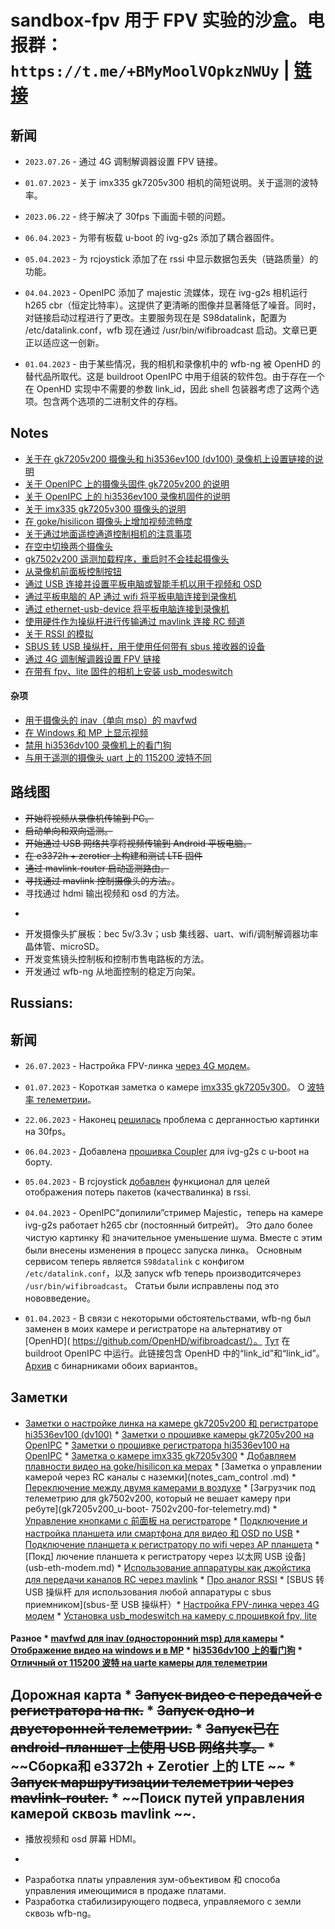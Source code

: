 # sandbox-fpv 用于 FPV 实验的沙盒。电报群：`https://t.me/+BMyMoolVOpkzNWUy` | [链接](https://t.me/+BMyMoolVOpkzNWUy)

## 新闻
* `2023.07.26` - 通过 4G 调制解调器设置 FPV 链接。

* `01.07.2023` - 关于 imx335 gk7205v300 相机的简短说明。关于遥测的波特率。

* `2023.06.22` - 终于解决了 30fps 下画面卡顿的问题。

* `06.04.2023` - 为带有板载 u-boot 的 ivg-g2s 添加了耦合器固件。

* `05.04.2023` - 为 rcjoystick 添加了在 rssi 中显示数据包丢失（链路质量）的功能。

* `04.04.2023` - OpenIPC 添加了 majestic 流媒体，现在 ivg-g2s 相机运行 h265 cbr（恒定比特率）。这提供了更清晰的图像并显著降低了噪音。同时，对链接启动过程进行了更改。主要服务现在是 S98datalink，配置为 /etc/datalink.conf，wfb 现在通过 /usr/bin/wifibroadcast 启动。文章已更正以适应这一创新。

* `01.04.2023` - 由于某些情况，我的相机和录像机中的 wfb-ng 被 OpenHD 的替代品所取代。这是 buildroot OpenIPC 中用于组装的软件包。由于存在一个在 OpenHD 实现中不需要的参数 link_id，因此 shell 包装器考虑了这两个选项。包含两个选项的二进制文件的存档。

## Notes

* [关于在 gk7205v200 摄像头和 hi3536ev100 (dv100) 录像机上设置链接的说明](notes_link_gk7205v200_hi3536ev100.md)
* [关于 OpenIPC 上的摄像头固件 gk7205v200 的说明](notes_start_ivg-g2s.md)
* [关于 OpenIPC 上的 hi3536ev100 录像机固件的说明](notes_start_hi3536ev100.md)
* [关于 imx335 gk7205v300 摄像头的说明](notes_imx335_gk7205v300.md)
* [在 goke/hisilicon 摄像头上增加视频流畅度](gkrcparams.md)
* [关于通过地面遥控通道控制相机的注意事项](notes_cam_control.md)
* [在空中切换两个摄像头](note-two-cameras-switched.md)
* [gk7502v200 遥测加载程序，重启时不会挂起摄像头](gk7205v200_u-boot-7502v200-for-telemetry.md)
* [从录像机前面板控制按钮](nvr_gpio.md)
* [通过 USB 连接并设置平板电脑或智能手机以用于视频和 OSD](usb-tethering.md)
* [通过平板电脑的 AP 通过 wifi 将平板电脑连接到录像机](note-nvr-tab-ap.md)
* [通过 ethernet-usb-device 将平板电脑连接到录像机](usb-eth-modem.md)
* [使用硬件作为操纵杆进行传输通过 mavlink 连接 RC 频道](rcjoystick.md)
* [关于 RSSI 的模拟](rcjoystick.md#rssi)
* [SBUS 转 USB 操纵杆，用于使用任何带有 sbus 接收器的设备](sbus-to-usb-joystick)
* [通过 4G 调制解调器设置 FPV 链接](lte-fpv.md)
* [在带有 fpv、lite 固件的相机上安装 usb_modeswitch](usb-modeswitch.md)

#### 杂项
* [用于摄像头的 inav（单向 msp）的 mavfwd](user_TipoMan/mavfwd_mavlink2.tar?raw=true)
* [在 Windows 和 MP 上显示视频](gstlaunch_on_windows.md)
* [禁用 hi3536dv100 录像机上的看门狗](note_nvr_wdt.md)
* [与用于遥测的摄像头 uart 上的 115200 波特不同](note_telemetry_baud.md)

## 路线图
* ~~开始将视频从录像机传输到 PC。~~
* ~~启动单向和双向遥测。~~
* ~~开始通过 USB 网络共享将视频传输到 Android 平板电脑。~~
* ~~在 e3372h + zerotier 上构建和测试 LTE 固件~~
* ~~通过 mavlink-router 启动遥测路由。~~
* ~~寻找通过 mavlink 控制摄像头的方法。~~。
* 寻找通过 hdmi 输出视频和 osd 的方法。
* ~~~在多个摄像头之间切换，其中一个是带有 wfb-ng 的主摄像头，其余的都是从摄像头。~~~
* 开发摄像头扩展板：bec 5v/3.3v；usb 集线器、uart、wifi/调制解调器功率晶体管、microSD。
* 开发变焦镜头控制板和控制市售电路板的方法。
* 开发通过 wfb-ng 从地面控制的稳定万向架。



## Russians:

## 新闻
* `26.07.2023` - Настройка FPV-линка [через 4G модем](lte-fpv.md)。

* `01.07.2023` - Короткая заметка о камере [imx335 gk7205v300](notes_imx335_gk7205v300.md)。 О [波特率 телеметрии](note_telemetry_baud.md)。

* `22.06.2023` - Наконец [решилась](gkrcparams.md) проблема с дерганностью картинки на 30fps。

* `06.04.2023` - Добавлена [прошивка Coupler](notes_start_ivg-g2s.md#L33) для ivg-g2s с u-boot на борту.

* `05.04.2023` - В rcjoystick [добавлен](rcjoystick.md#rssi) функционал для целей отображения потерь пакетов (качествалинка) в rssi.

* `04.04.2023` - OpenIPC“допилили”стример Majestic，теперь на камере ivg-g2s работает h265 cbr (постоянный битрейт)。 Это дало более чистую картинку 和 значительное уменьшение шума. Вместе с этим были внесены изменения в процесс запуска линка。 Основным сервисом теперь является `S98datalink` с конфигом `/etc/datalink.conf`，以及 запуск wfb теперь производитсячерез `/usr/bin/wifibroadcast`。 Статьи были исправлены под это нововведение。

* `01.04.2023` - В связи с некоторыми обстоятельствами, wfb-ng был заменен в моих камере и регистраторе на альтернативу от [OpenHD]( https://github.com/OpenHD/wifibroadcast/）。 [Тут](wfbopenhd.zip) 在 buildroot OpenIPC 中运行。此链接包含 OpenHD 中的“link_id”和“link_id”。 [Архив](https://github.com/OpenIPC/sandbox-fpv/blob/master/wfb.zip) с бинарниками обоих вариантов。

## Заметки

* [Заметки о настройке линка на камере gk7205v200 和 регистраторе hi3536ev100 (dv100)](notes_link_gk7205v200_hi3536ev100.md) * [Заметки о прошивке камеры gk7205v200 на OpenIPC](notes_start_ivg-g2s.md) * [Заметки о прошивке регистратора hi3536ev100 на OpenIPC](notes_start_hi3536ev100.md) * [Заметка о камере imx335 gk7205v300](notes_imx335_gk7205v300.md) * [Добавляем плавности видео на goke/hisilicon ка мерах](gkrcparams.md) * [Заметка о управлении камерой через RC каналы с наземки](notes_cam_control .md) * [Переключение между двумя камерами в воздухе](note-two-cameras-switched.md) * [Загрузчик под телеметрию для gk7502v200, который не вешает камеру при ребуте](gk7205v200_u-boot- 7502v200-for-telemetry.md) * [Управление кнопками с 前面板 на регистраторе](nvr_gpio.md) * [Подключение и настройка планшета или смартфона для видео 和 OSD по USB](usb-tethering.md) * [Подключение планшета к регистратору по wifi через AP планшета](note-nvr-tab-ap.md) * [Покд] лючение планшета к регистратору через 以太网 USB 设备](usb-eth-modem.md) * [Использование аппаратуры как джойстика для передачи каналов RC через mavlink](rcjoystick.md) * [Про аналог RSSI](rcjoystick.md#rssi) * [SBUS 转 USB 操纵杆 для использования любой аппаратуры с sbus приемником](sbus-至 USB 操纵杆）* [ Настройка FPV-линка через 4G модем](lte-fpv.md) * [Установка usb_modeswitch на камеру с прошивкой fpv, lite](usb-modeswitch.md)

#### Разное * [mavfwd для inav (односторонний msp) для камеры](user_TipoMan/mavfwd_mavlink2.tar?raw=true) * [Отображение видео на windows и в MP](gstlaunch_on_windows.md) * [ hi3536dv100 上的看门狗](note_nvr_wdt.md) * [Отличный от 115200 波特 на uartе камеры для телеметрии](note_telemetry_baud.md)

## Дорожная карта * ~~Запуск видео с передачей с регистратора на пк.~~ * ~~Запуск одно-и двусторонней телеметрии.~~ * ~~Запуск已在 android-планшет 上使用 USB 网络共享。~~ * ~~Сборка和 e3372h + Zerotier 上的 LTE ~~ * ~~Запуск маршрутизации телеметрии через mavlink-router.~~ * ~~Поиск путей управления камерой сквозь mavlink ~~.
* 播放视频和 osd 屏幕 HDMI。
* ~~~Переключение между несколькими камерами, где одна ведущая с wfb-ng, а остальные ведомые.~~~ * Разработка платы расширения для камеры: bec 5v/3.3v; USB 集线器、UART、无线网络/调制解调器、microSD。
* Разработка платы управления зум-объективом 和 способа управления имеющимися в продаже платами.
* Разработка стабилизирующего подвеса, управляемого с земли сквозь wfb-ng。

